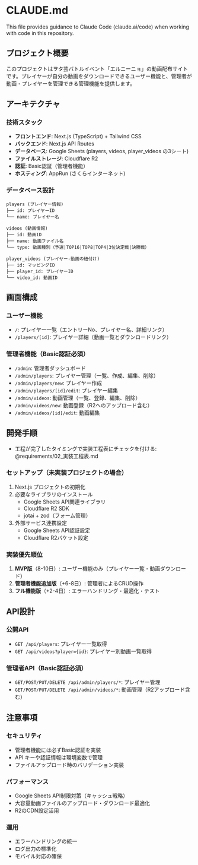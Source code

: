 # CLAUDE.md

This file provides guidance to Claude Code (claude.ai/code) when working with code in this repository.

## プロジェクト概要

このプロジェクトはヲタ芸バトルイベント「エルニーニョ」の動画配布サイトです。プレイヤーが自分の動画をダウンロードできるユーザー機能と、管理者が動画・プレイヤーを管理できる管理機能を提供します。

## アーキテクチャ

### 技術スタック
- **フロントエンド**: Next.js (TypeScript) + Tailwind CSS
- **バックエンド**: Next.js API Routes
- **データベース**: Google Sheets (players, videos, player_videos の3シート)
- **ファイルストレージ**: Cloudflare R2
- **認証**: Basic認証（管理者機能）
- **ホスティング**: AppRun (さくらインターネット)

### データベース設計
```
players (プレイヤー情報)
├── id: プレイヤーID
└── name: プレイヤー名

videos (動画情報)
├── id: 動画ID
├── name: 動画ファイル名
└── type: 動画種別（予選|TOP16|TOP8|TOP4|3位決定戦|決勝戦）

player_videos (プレイヤー-動画の紐付け)
├── id: マッピングID
├── player_id: プレイヤーID
└── video_id: 動画ID
```

## 画面構成

### ユーザー機能
- `/`: プレイヤー一覧（エントリーNo、プレイヤー名、詳細リンク）
- `/players/[id]`: プレイヤー詳細（動画一覧とダウンロードリンク）

### 管理者機能（Basic認証必須）
- `/admin`: 管理者ダッシュボード
- `/admin/players`: プレイヤー管理（一覧、作成、編集、削除）
- `/admin/players/new`: プレイヤー作成
- `/admin/players/[id]/edit`: プレイヤー編集
- `/admin/videos`: 動画管理（一覧、登録、編集、削除）
- `/admin/videos/new`: 動画登録（R2へのアップロード含む）
- `/admin/videos/[id]/edit`: 動画編集

## 開発手順

- 工程が完了したタイミングで実装工程表にチェックを付ける: @requirements/02_実装工程表.md

### セットアップ（未実装プロジェクトの場合）
1. Next.js プロジェクトの初期化
2. 必要なライブラリのインストール
   - Google Sheets API関連ライブラリ
   - Cloudflare R2 SDK
   - jotai + zod（フォーム管理）
3. 外部サービス連携設定
   - Google Sheets API認証設定
   - Cloudflare R2バケット設定

### 実装優先順位
1. **MVP版**（8-10日）: ユーザー機能のみ（プレイヤー一覧・動画ダウンロード）
2. **管理者機能追加版**（+6-8日）: 管理者によるCRUD操作
3. **フル機能版**（+2-4日）: エラーハンドリング・最適化・テスト

## API設計

### 公開API
- `GET /api/players`: プレイヤー一覧取得
- `GET /api/videos?player={id}`: プレイヤー別動画一覧取得

### 管理者API（Basic認証必須）
- `GET/POST/PUT/DELETE /api/admin/players/*`: プレイヤー管理
- `GET/POST/PUT/DELETE /api/admin/videos/*`: 動画管理（R2アップロード含む）

## 注意事項

### セキュリティ
- 管理者機能には必ずBasic認証を実装
- API キーや認証情報は環境変数で管理
- ファイルアップロード時のバリデーション実装

### パフォーマンス
- Google Sheets API制限対策（キャッシュ戦略）
- 大容量動画ファイルのアップロード・ダウンロード最適化
- R2のCDN設定活用

### 運用
- エラーハンドリングの統一
- ログ出力の標準化
- モバイル対応の確保